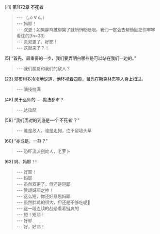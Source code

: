 
[-1] 第1172章 不死者
>--- （｡ò ∀ ó｡）<br>
>--- 妈耶！<br>
>--- 双更！如果胖鸡被绑架了就悄悄眨眨眼，我们一定会去帮劫匪把你牢牢看住的[fn=33]<br>
>--- 真双更了，好耶！<br>
>--- 这就来了？！<br>

[5] “首先，最重要的一步，我们要弄明白哪些是可以站在我们一边的。”
>--- 我们朋友和我们的敌人？<br>

[23] 邓布利多冷冷地说道，他环视着四周，目光在斯克林杰等人身上扫过。
>--- 演技拉满<br>

[48] 属于巫师的……魔法都市？
>--- 达拉然<br>

[59] “我们面对的到底是一个‘不死者’？”
>--- 谁是敌人，谁是走狗，绝不留墙头草<br>

[60] “亦或是，一群？”
>--- 恐吓流派创始人，老萝卜<br>

[63] 妈、妈耶！!
>--- 好耶！<br>
>--- 妈耶<br>
>--- 虽然双更了，但还是短耶<br>
>--- 赞颂妈耶之神！<br>
>--- 这么短，你还好意思妈耶<br>
>--- 虽然胖鸡的很大，但还是不够吃呢🤤<br>
>--- 这一段连续的战恐看着挺爽的<br>
>--- 短！短耶！<br>
>--- 好耶<br>
>--- 好，好耶！<br>
